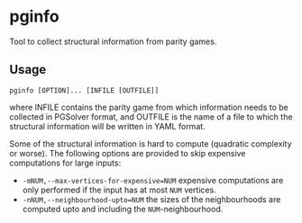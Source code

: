pginfo
======

Tool to collect structural information from parity games.

Usage
-----

    pginfo [OPTION]... [INFILE [OUTFILE]]
    
where INFILE contains the parity game from which information needs to be collected in PGSolver format, and OUTFILE is the name of a file to which the structural information will be written in YAML format.

Some of the structural information is hard to compute (quadratic complexity or worse). The following options are provided to skip expensive computations for large inputs:

* `-mNUM,--max-vertices-for-expensive=NUM` expensive computations are only performed if the input has at most `NUM` vertices.
* `-nNUM,--neighbourhood-upto=NUM` the sizes of the neighbourhoods are computed upto and including the `NUM`-neighbourhood.
